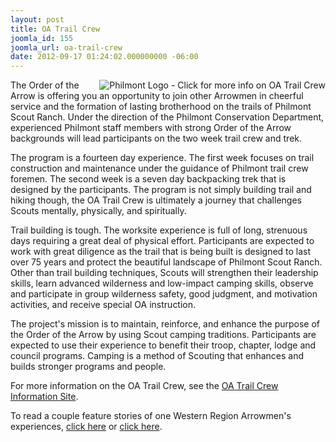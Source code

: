 ```yaml
---
layout: post
title: OA Trail Crew
joomla_id: 155
joomla_url: oa-trail-crew
date: 2012-09-17 01:24:02.000000000 -06:00
---
```

<p><a href="http://adventure.oa-bsa.org/index.php?p=trailcrew" target="_blank"><img src="images/philmont.gif" border="0" align="right" alt="Philmont Logo - Click for more info on OA Trail Crew"></a>The Order of the Arrow is offering you an opportunity to join other Arrowmen 
  in cheerful service and the formation of lasting brotherhood on the trails of 
  Philmont Scout Ranch. Under the direction of the Philmont Conservation Department, 
  experienced Philmont staff members with strong Order of the Arrow backgrounds 
  will lead participants on the two week trail crew and trek. </p>
<p>The program is a fourteen day experience. The first week focuses on trail construction 
  and maintenance under the guidance of Philmont trail crew foremen. The second 
  week is a seven day backpacking trek that is designed by the participants. The 
  program is not simply building trail and hiking though, the OA Trail Crew is 
  ultimately a journey that challenges Scouts mentally, physically, and spiritually.</p>
<p>Trail building is tough. The worksite experience is full of long, strenuous 
  days requiring a great deal of physical effort. Participants are expected to 
  work with great diligence as the trail that is being built is designed to last 
  over 75 years and protect the beautiful landscape of Philmont Scout Ranch. Other 
  than trail building techniques, Scouts will strengthen their leadership skills, 
  learn advanced wilderness and low-impact camping skills, observe and participate 
  in group wilderness safety, good judgment, and motivation activities, and receive 
  special OA instruction.</p>
<p>The project's mission is to maintain, reinforce, and enhance the purpose of 
  the Order of the Arrow by using Scout camping traditions. Participants are expected 
  to use their experience to benefit their troop, chapter, lodge and council programs. 
  Camping is a method of Scouting that enhances and builds stronger programs and 
  people.</p>
<p>For more information on the OA Trail Crew, see the <a href="http://adventure.oa-bsa.org/index.php?p=trailcrew" target="_blank">OA 
  Trail Crew Information Site</a>.</p>
<p>To read a couple feature stories of one Western Region Arrowmen's experiences, <a HREF="program/opportunities/trailcrew_feature1.php">click here</a> or <a HREF="program/opportunities/trailcrew_feature2.php">click here</a>.</p>
